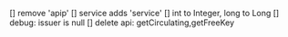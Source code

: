 [] remove 'apip'
[] service adds 'service'
[] int to Integer, long to Long
[] debug: issuer is null
[] delete api: getCirculating,getFreeKey